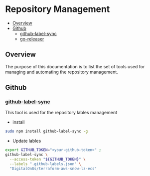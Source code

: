 # Repository Management

* [Overview](#overview)
* [Github](#github)
  * [github-label-sync](#[github-label-sync])
  * [go-releaser](#[go-releaser])

## Overview

The purpose of this documentation is to list the set of tools
used for managing and automating the repository management.

## Github

### [github-label-sync][github-label-sync-url]

This tool is used for the repository lables management

* install

```bash
sudo npm install github-label-sync -g
```

* Update lables

```bash
export GITHUB_TOKEN="<your-github-token>" ;
github-label-sync \
  --access-token "${GITHUB_TOKEN}" \
  --labels ".github-labels.json" \
  "DigitalOnUs/terraform-aws-snow-lz-ecs"
```

[github-label-sync-url]: https://github.com/Financial-Times/github-label-sync
